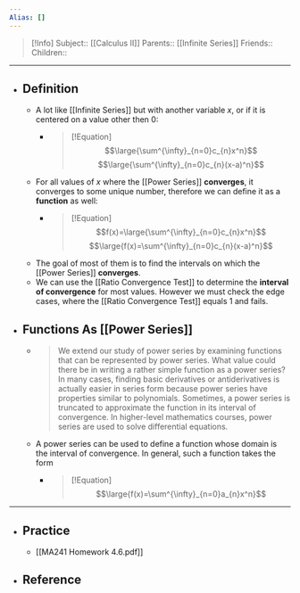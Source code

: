 ```yaml
---
Alias: []
---
```

> [!Info]
> Subject:: [[Calculus II]]
> Parents:: [[Infinite Series]]
> Friends:: 
> Children:: 
---
- ## Definition
	- A lot like [[Infinite Series]] but with another variable $x$, or if it is centered on a value other then $0$:
		- > [!Equation]
		  > $$\large{\sum^{\infty}_{n=0}c_{n}x^n}$$
		  > $$\large{\sum^{\infty}_{n=0}c_{n}(x-a)^n}$$
	- For all values of $x$ where the [[Power Series]] **converges**, it converges to some unique number, therefore we can define it as a **function** as well:
		- > [!Equation]
		  > $$f(x)=\large{\sum^{\infty}_{n=0}c_{n}x^n}$$
		  > $$\large{f(x)=\sum^{\infty}_{n=0}c_{n}(x-a)^n}$$
	- The goal of most of them is to find the intervals on which the [[Power Series]] **converges**.
	- We can use the [[Ratio Convergence Test]] to determine the **interval of convergence** for most values. However we must check the edge cases, where the [[Ratio Convergence Test]] equals $1$ and fails.
- ## Functions As [[Power Series]]
	- > We extend our study of power series by examining functions that can be represented by power series. What value could there be in writing a rather simple function as a power series? In many cases, finding basic derivatives or antiderivatives is actually easier in series form because power series have properties similar to polynomials. Sometimes, a power series is truncated to approximate the function in its interval of convergence. In higher-level mathematics courses, power series are used to solve differential equations.
	- A power series can be used to define a function whose domain is the interval of convergence. In general, such a function takes the form
		- >[!Equation]
		  > $$\large{f(x)=\sum^{\infty}_{n=0}a_{n}x^n}$$
---
- ## Practice
	- [[MA241 Homework 4.6.pdf]]
- ## Reference